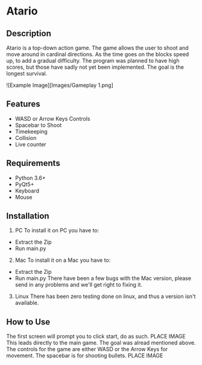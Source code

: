 # Atario

## Description
Atario is a top-down action game. The game allows the user to shoot and move around in cardinal directions. As the time goes on the blocks speed up, to add a gradual difficulty. The program was planned to have high scores, but those have sadly not yet been implemented. The goal is the longest survival.

![Example Image][Images/Gameplay 1.png]

## Features
* WASD or Arrow Keys Controls
* Spacebar to Shoot
* Timekeeping
* Collision
* Live counter

## Requirements
* Python 3.6+
* PyQt5+
* Keyboard
* Mouse

## Installation
1. PC
  To install it on PC you have to:
  * Extract the Zip
  * Run main.py
2. Mac
  To install it on a Mac you have to:
  * Extract the Zip
  * Run main.py
  There have been a few bugs with the Mac version, please send in any problems and we'll get right to fixing it. 
3. Linux
  There has been zero testing done on linux, and thus a version isn't available. 

## How to Use

The first screen will prompt you to click start, do as such.
PLACE IMAGE
This leads directly to the main game. The goal was alread mentioned above. The controls for the game are either WASD or the Arrow Keys for movement. The spacebar is for shooting bullets. 
PLACE IMAGE

